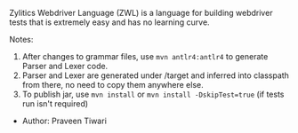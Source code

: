 
Zylitics Webdriver Language (ZWL) is a language for building webdriver tests that is extremely
easy and has no learning curve.

Notes:
1. After changes to grammar files, use `mvn antlr4:antlr4` to generate Parser
   and Lexer code.
2. Parser and Lexer are generated under /target and inferred into classpath from
   there, no need to copy them anywhere else.
3. To publish jar, use `mvn install` or `mvn install -DskipTest=true` (if tests
   run isn't required)

- Author: Praveen Tiwari
